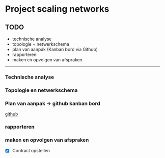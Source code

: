 # Project scaling networks

## TODO

* technische analyse
* topologie + netwerkschema
* plan van aanpak (Kanban bord via Github)
* rapporteren
* maken en opvolgen van afspraken

- - - -

### Technische analyse

### Topologie en netwerkschema

### Plan van aanpak &rarr; github kanban bord
[github](https://github.com/Kwinnieprince/scaling_networks)

### rapporteren

### maken en opvolgen van afspraken

- [x] Contract opstellen

